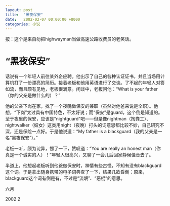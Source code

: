 ```yaml
---
layout: post
title:  "黑夜保安"
date:   2002-02-07 00:00:00 +8000
categories: 小说
---
```


按：这个是来自勿把highwayman当做高速公路收费员的老笑话。

# “黑夜保安”

话说有一个年轻人前往某外企应聘。他出示了自己的各种认证证书，并且当场用计算机打了一份漂亮的简历。接着老板和他用英语进行了交谈。了不起的年轻人对答如流，而且颇有见地，老板很满意。闲谈中，老板问他：“What is your father（你的父亲是做什么的）？”

他的父亲下岗在家，找了一个夜晚做保安的兼职（虽然对他爸来说是全职）。他想，“下岗”太过具有中国特色，不太好说；而“保安”是guard，这个倒是知道的。至于夜里的保安，应该是“nightguard”吧——但是像nightman（掏粪工）、nightwalker（妓女）这类用night（夜晚）打头的词意思都比较不妙，自己研究不深，还是保险一点好。于是他说道：“My father is a blackguard（我的父亲是一名“黑夜保安”）。”

老板一听，颇为诧异，愣了一下，赞叹道：“You are really an honest man（你真是一个诚实的人）！”年轻人很高兴，又聊了一会儿后回家静候佳音去了。

半道上，他想起老板听到他爸做保安时，神情有些古怪，不知有没有blackguard这个词。于是拿出随身携带的电子词典查了一下，结果几欲昏倒：原来，blackguard这个词有倒是有，不过是“流氓”、“恶棍”的意思。

六月

2002 2